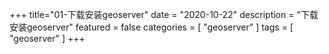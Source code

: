 +++
title="01-下载安装geoserver"
date = "2020-10-22"
description = "下载安装geoserver"
featured = false
categories = [
  "geoserver"
]
tags = [
  "geoserver"
]
+++

